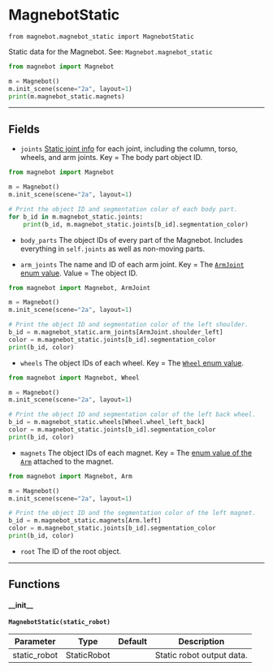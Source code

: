 # MagnebotStatic

`from magnebot.magnebot_static import MagnebotStatic`

Static data for the Magnebot. See: `Magnebot.magnebot_static`

```python
from magnebot import Magnebot

m = Magnebot()
m.init_scene(scene="2a", layout=1)
print(m.magnebot_static.magnets)
```

***

## Fields

- `joints` [Static joint info](joint_static.md) for each joint, including the column, torso, wheels, and arm joints.
Key = The body part object ID.

```python
from magnebot import Magnebot

m = Magnebot()
m.init_scene(scene="2a", layout=1)

# Print the object ID and segmentation color of each body part.
for b_id in m.magnebot_static.joints:
    print(b_id, m.magnebot_static.joints[b_id].segmentation_color)
```

- `body_parts` The object IDs of every part of the Magnebot. Includes everything in `self.joints` as well as non-moving parts.

- `arm_joints` The name and ID of each arm joint. Key = The [`ArmJoint` enum value](arm_joint.md). Value = The object ID.

```python
from magnebot import Magnebot, ArmJoint

m = Magnebot()
m.init_scene(scene="2a", layout=1)

# Print the object ID and segmentation color of the left shoulder.
b_id = m.magnebot_static.arm_joints[ArmJoint.shoulder_left]
color = m.magnebot_static.joints[b_id].segmentation_color
print(b_id, color)
```

- `wheels` The object IDs of each wheel. Key = The [`Wheel` enum value](wheel.md).

```python
from magnebot import Magnebot, Wheel

m = Magnebot()
m.init_scene(scene="2a", layout=1)

# Print the object ID and segmentation color of the left back wheel.
b_id = m.magnebot_static.wheels[Wheel.wheel_left_back]
color = m.magnebot_static.joints[b_id].segmentation_color
print(b_id, color)
```

- `magnets` The object IDs of each magnet. Key = The [enum value of the `Arm`](arm.md) attached to the magnet.

```python
from magnebot import Magnebot, Arm

m = Magnebot()
m.init_scene(scene="2a", layout=1)

# Print the object ID and the segmentation color of the left magnet.
b_id = m.magnebot_static.magnets[Arm.left]
color = m.magnebot_static.joints[b_id].segmentation_color
print(b_id, color)
```

- `root` The ID of the root object.

***

## Functions

#### \_\_init\_\_

**`MagnebotStatic(static_robot)`**

| Parameter | Type | Default | Description |
| --- | --- | --- | --- |
| static_robot |  StaticRobot |  | Static robot output data. |

